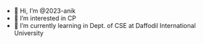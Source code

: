 - 👋 Hi, I’m @2023-anik
- 👀 I’m interested in CP
- 🌱 I’m currently learning in Dept. of CSE at Daffodil International University

<!---
2023-anik/2023-anik is a ✨ special ✨ repository because its `README.md` (this file) appears on your GitHub profile.
You can click the Preview link to take a look at your changes.
--->
